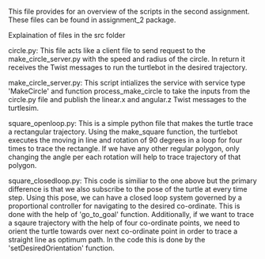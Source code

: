 This file provides for an overview of the scripts in the second assignment.
These files can be found in assignment_2 package.

Explaination of files in the src folder

circle.py: This file acts like a client file to send request to the make_circle_server.py with the speed and radius of the circle. In return it receives the Twist messages to run the turtlebot in the desired trajectory.

make_circle_server.py: This script intializes the service with service type 'MakeCircle' and function process_make_circle to take the inputs from the circle.py file and publish the linear.x and angular.z Twist messages to the turtlesim.

square_openloop.py: This is a simple python file that makes the turtle trace a rectangular trajectory. Using the make_square function, the turtlebot executes the moving in line and rotation of 90 degrees in a loop for four times to trace the rectangle. If we have any other regular polygon, only changing the angle per each rotation will help to trace trajectory of that polygon.


square_closedloop.py: This code is similiar to the one above but the primary difference is that we also subscribe to the pose of the turtle at every time step. Using this pose, we can have a closed loop system governed by a proportional controller for navigating to the desired co-ordinate. This is done with the help of 'go_to_goal' function. Additionally, if we want to trace a sqaure trajectory with the help of four co-ordinate points, we need to orient the turtle towards over next co-ordinate point in order to trace a straight line as optimum path. In the code this is done by the 'setDesiredOrientation' function.
